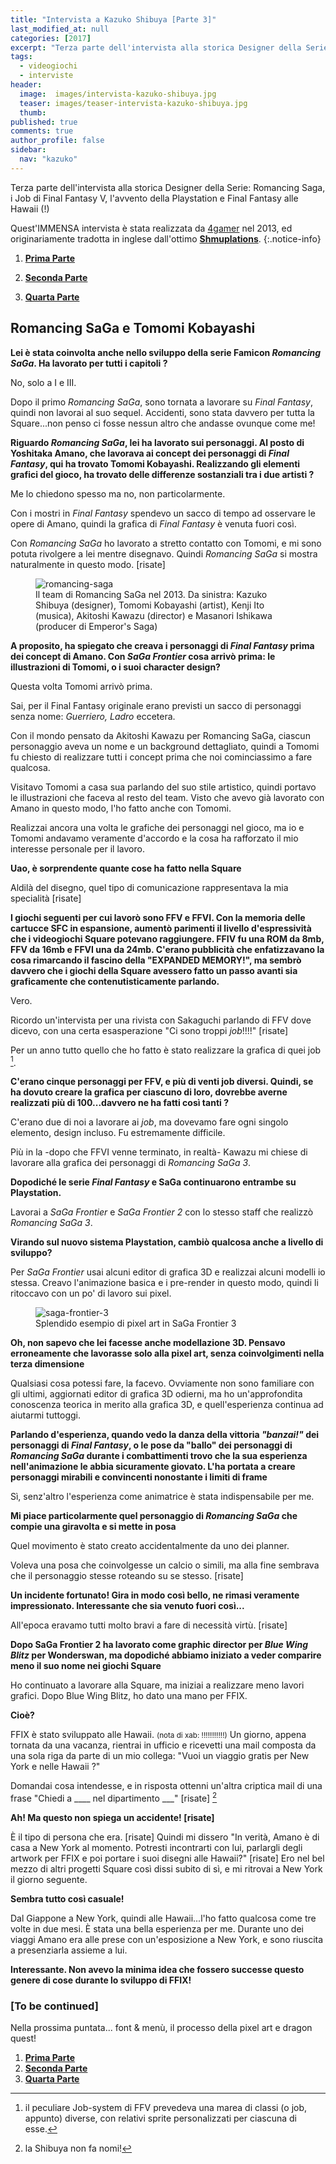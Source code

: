 ```yaml
---
title: "Intervista a Kazuko Shibuya [Parte 3]"
last_modified_at: null
categories: [2017]
excerpt: "Terza parte dell'intervista alla storica Designer della Serie: Romancing Saga, i Job di Final Fantasy V, l'avvento della Playstation e Final Fantasy alle Hawaii (!)"
tags:
  - videogiochi
  - interviste
header:  
  image:  images/intervista-kazuko-shibuya.jpg
  teaser: images/teaser-intervista-kazuko-shibuya.jpg
  thumb: 
published: true
comments: true
author_profile: false
sidebar:
  nav: "kazuko"
---
```


Terza parte dell'intervista alla storica Designer della Serie: Romancing Saga, i Job di Final Fantasy V, l'avvento della Playstation e Final Fantasy alle Hawaii (!)

Quest'IMMENSA intervista è stata realizzata da [4gamer](https://www.4gamer.net/games/064/G006480/20130227073/) nel 2013, ed originariamente tradotta in inglese dall'ottimo [**Shmuplations**](https://shmuplations.com/kazukoshibuya/).
{:.notice-info}

1. [**Prima Parte**](/2017/intervista-kazuko-shibuya-parte-1)

2. [**Seconda Parte**](/2017/intervista-kazuko-shibuya-parte-2)

3. [**Quarta Parte**](/2017/intervista-kazuko-shibuya-parte-4)

## Romancing SaGa e Tomomi Kobayashi

**Lei è stata coinvolta anche nello sviluppo della serie Famicon _Romancing SaGa_. Ha lavorato per tutti i capitoli ?**

No, solo a I e III. 

Dopo il primo _Romancing SaGa_, sono tornata a lavorare su _Final Fantasy_, quindi  non lavorai al suo sequel. Accidenti, sono stata davvero per tutta la Square...non penso ci fosse nessun altro che andasse ovunque come me!

**Riguardo _Romancing SaGa_, lei ha lavorato sui personaggi. Al posto di Yoshitaka Amano, che lavorava ai concept dei personaggi di _Final Fantasy_, qui ha trovato Tomomi Kobayashi. Realizzando gli elementi grafici del gioco, ha trovato delle differenze sostanziali tra i due artisti ?**

Me lo chiedono spesso ma no, non particolarmente. 

Con i mostri in _Final Fantasy_ spendevo un sacco di tempo ad osservare le opere di Amano, quindi la grafica di _Final Fantasy_ è venuta fuori così. 

Con _Romancing SaGa_ ho lavorato a stretto contatto con Tomomi, e mi sono potuta rivolgere a lei mentre disegnavo. Quindi _Romancing SaGa_ si mostra naturalmente in questo modo. [risate]

<figure>
<img src='https://shmuplations.com/wp-content/uploads/2014/02/shibuyatomomi.jpg' alt='romancing-saga'>
<figcaption>Il team di Romancing SaGa nel 2013. Da sinistra: Kazuko Shibuya (designer), Tomomi Kobayashi (artist), Kenji Ito (musica), Akitoshi Kawazu (director) e Masanori Ishikawa (producer di Emperor's Saga)</figcaption>
</figure>

**A proposito, ha spiegato che creava i personaggi di _Final Fantasy_ prima dei concept di Amano. Con _SaGa Frontier_ cosa arrivò prima: le illustrazioni di Tomomi, o i suoi character design?**

Questa volta Tomomi arrivò prima. 

Sai, per il Final Fantasy originale erano previsti un sacco di personaggi senza nome: _Guerriero, Ladro_ eccetera.

Con il mondo pensato da Akitoshi Kawazu per Romancing SaGa, ciascun personaggio aveva un nome e un background dettagliato, quindi a Tomomi fu chiesto di realizzare tutti i concept prima che noi cominciassimo a fare qualcosa.

Visitavo Tomomi a casa sua parlando del suo stile artistico, quindi portavo le illustrazioni che faceva al resto del team. Visto che avevo già lavorato con Amano in questo modo, l'ho fatto anche con Tomomi.

Realizzai ancora una volta le grafiche dei personaggi nel gioco, ma io e Tomomi andavamo veramente d'accordo e la cosa ha rafforzato il mio interesse personale per il lavoro.

**Uao, è sorprendente quante cose ha fatto nella Square**

Aldilà del disegno, quel tipo di comunicazione rappresentava la mia specialità [risate]

**I giochi seguenti per cui lavorò sono FFV e FFVI. Con la memoria delle cartucce SFC in espansione, aumentò parimenti il livello d'espressività che i videogiochi Square potevano raggiungere. FFIV fu una ROM da 8mb, FFV da 16mb e FFVI una da 24mb. C'erano pubblicità che enfatizzavano la cosa rimarcando il fascino della "EXPANDED MEMORY!", ma sembrò davvero che i giochi della Square avessero fatto un passo avanti sia graficamente che contenutisticamente parlando.** 

Vero.

Ricordo un'intervista per una rivista con Sakaguchi parlando di FFV dove dicevo, con una certa esasperazione "Ci sono troppi _job_!!!!" [risate] 

Per un anno tutto quello che ho fatto è stato realizzare la grafica di quei job [^job].

[^job]: il peculiare Job-system di FFV prevedeva una marea di classi (o job, appunto) diverse, con relativi sprite personalizzati per ciascuna di esse.

**C'erano cinque personaggi per FFV, e più di venti job diversi. Quindi, se ha dovuto creare la grafica per ciascuno di loro, dovrebbe averne realizzati più di 100...davvero ne ha fatti così tanti ?**

C'erano due di noi a lavorare ai _job_, ma dovevamo fare ogni singolo elemento, design incluso. Fu estremamente difficile.

Più in la -dopo che FFVI venne terminato, in realtà- Kawazu mi chiese di lavorare alla grafica dei personaggi di _Romancing SaGa 3_.

**Dopodiché le serie _Final Fantasy_ e SaGa continuarono entrambe su Playstation.**

Lavorai a _SaGa Frontier_ e _SaGa Frontier 2_ con lo stesso staff che realizzò _Romancing SaGa 3_.

**Virando sul nuovo sistema Playstation, cambiò qualcosa anche a livello di sviluppo?**

Per _SaGa Frontier_ usai alcuni editor di grafica 3D e realizzai alcuni modelli io stessa. Creavo l'animazione basica e i pre-render in questo modo, quindi li ritoccavo con un po' di lavoro sui pixel.

<figure>
<img src='https://shmuplations.com/wp-content/uploads/2014/02/saga3.png' alt='saga-frontier-3'>
<figcaption>Splendido esempio di pixel art in SaGa Frontier 3</figcaption>
</figure>

**Oh, non sapevo che lei facesse anche modellazione 3D. Pensavo erroneamente che lavorasse solo alla pixel art, senza coinvolgimenti nella terza dimensione**

Qualsiasi cosa potessi fare, la facevo. Ovviamente non sono familiare con gli ultimi, aggiornati editor di grafica 3D odierni, ma ho un'approfondita conoscenza teorica in merito alla grafica 3D, e quell'esperienza continua ad aiutarmi tuttoggi.

**Parlando d'esperienza, quando vedo la danza della vittoria _"banzai!"_ dei personaggi di _Final Fantasy_, o le pose da "ballo" dei personaggi di _Romancing SaGa_ durante i combattimenti trovo che la sua esperienza nell'animazione le abbia sicuramente giovato. L'ha portata a creare personaggi mirabili e convincenti nonostante i limiti di frame**

Sì, senz'altro l'esperienza come animatrice è stata indispensabile per me.

**Mi piace particolarmente quel personaggio di _Romancing SaGa_ che compie una giravolta e si mette in posa**

Quel movimento è stato creato accidentalmente da uno dei planner. 

Voleva una posa che coinvolgesse un calcio o simili, ma alla fine sembrava che il personaggio stesse roteando su se stesso. [risate]

**Un incidente fortunato! Gira in modo così bello, ne rimasi veramente impressionato. Interessante che sia venuto fuori così...**

All'epoca eravamo tutti molto bravi a fare di necessità virtù. [risate]

**Dopo SaGa Frontier 2 ha lavorato come graphic director per _Blue Wing Blitz_ per Wonderswan, ma dopodiché abbiamo iniziato a veder comparire meno il suo nome nei giochi Square**

Ho continuato a lavorare alla Square, ma iniziai a realizzare meno lavori grafici. Dopo Blue Wing Blitz, ho dato una mano per FFIX.

**Cioè?**

FFIX è stato sviluppato alle Hawaii. <small>(nota di xab: !!!!!!!!!!!)</small> Un giorno, appena tornata da una vacanza, rientrai in ufficio e ricevetti una mail composta da una sola riga da parte di un mio collega: "Vuoi un viaggio gratis per New York e nelle Hawaii ?" 

Domandai cosa intendesse, e in risposta ottenni un'altra criptica mail di una frase "Chiedi a ____ nel dipartimento ___" [risate] [^aneddoto]

[^aneddoto]: la Shibuya non fa nomi!

**Ah! Ma questo non spiega un accidente! [risate]**

È il tipo di persona che era. [risate] Quindi mi dissero "In verità, Amano è di casa a New York al momento. Potresti incontrarti con lui, parlargli degli artwork per FFIX e poi portare i suoi disegni alle Hawaii?" [risate] Ero nel bel mezzo di altri progetti Square così dissi subito di sì, e mi ritrovai a New York il giorno seguente.

**Sembra tutto così casuale!**

Dal Giappone a New York, quindi alle Hawaii...l'ho fatto qualcosa come tre volte in due mesi. È stata una bella esperienza per me. Durante uno dei viaggi Amano era alle prese con un'esposizione a New York, e sono riuscita a presenziarla assieme a lui.

**Interessante. Non avevo la minima idea che fossero successe questo genere di cose durante lo sviluppo di FFIX!**

### [To be continued]

Nella prossima puntata... font & menù, il processo della pixel art e dragon quest!

1. [**Prima Parte**](/2017/intervista-kazuko-shibuya-parte-1)
2. [**Seconda Parte**](/2017/intervista-kazuko-shibuya-parte-2)
3. [**Quarta Parte**](/2017/intervista-kazuko-shibuya-parte-4)